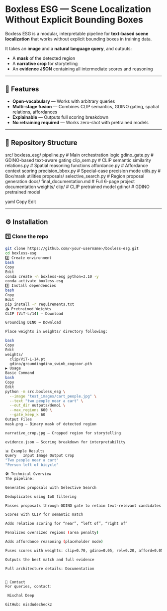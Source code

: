 # Boxless ESG — Scene Localization Without Explicit Bounding Boxes

Boxless ESG is a modular, interpretable pipeline for **text-based scene localization** that works without explicit bounding boxes in training data.

It takes an **image** and a **natural language query**, and outputs:
- A **mask** of the detected region
- A **narrative crop** for storytelling
- An **evidence JSON** containing all intermediate scores and reasoning

---

## 🚀 Features
- **Open-vocabulary** — Works with arbitrary queries
- **Multi-stage fusion** — Combines CLIP semantics, GDINO gating, spatial relations, affordances
- **Explainable** — Outputs full scoring breakdown
- **No retraining required** — Works zero-shot with pretrained models

---

## 📂 Repository Structure
src/
boxless_esg/
pipeline.py # Main orchestration logic
gdino_gate.py # GDINO-based text-aware gating
clip_sem.py # CLIP semantic similarity
relations.py # Spatial reasoning functions
affordance.py # Affordance context scoring
precision_bbox.py # Special-case precision mode
utils.py # Box/mask utilities
proposals/
selective_search.py # Region proposal generation
docs/
final_documentation.md # Full 6-page project documentation
weights/
clip/ # CLIP pretrained model
gdino/ # GDINO pretrained model

yaml
Copy
Edit

---

## ⚙️ Installation

### 1️⃣ Clone the repo
```bash
git clone https://github.com/<your-username>/boxless-esg.git
cd boxless-esg
2️⃣ Create environment
bash
Copy
Edit
conda create -n boxless-esg python=3.10 -y
conda activate boxless-esg
3️⃣ Install dependencies
bash
Copy
Edit
pip install -r requirements.txt
📥 Pretrained Weights
CLIP (ViT-L/14) — Download

Grounding DINO — Download

Place weights in weights/ directory following:

bash
Copy
Edit
weights/
  clip/ViT-L-14.pt
  gdino/groundingdino_swinb_cogcoor.pth
▶️ Usage
Basic Command
bash
Copy
Edit
python -m src.boxless_esg \
  --image "test_images/cart_people.jpg" \
  --text "two people near a cart" \
  --out_dir outputs/demo1 \
  --max_regions 600 \
  --gate_keep_k 60
Output Files
mask.png – Binary mask of detected region

narrative_crop.jpg – Cropped region for storytelling

evidence.json – Scoring breakdown for interpretability

📊 Example Results
Query	Input Image	Output Crop
"Two people near a cart"	
"Person left of bicycle"	

🛠 Technical Overview
The pipeline:

Generates proposals with Selective Search

Deduplicates using IoU filtering

Passes proposals through GDINO gate to retain text-relevant candidates

Scores with CLIP for semantic match

Adds relation scoring for “near”, “left of”, “right of”

Penalizes oversized regions (area penalty)

Adds affordance reasoning (placeholder mode)

Fuses scores with weights: clip=0.70, gdino=0.05, rel=0.20, afford=0.05

Outputs the best match and full evidence

Full architecture details: Documentation


📧 Contact
For queries, contact:

 Nischal Deep

GitHub: nisdudecheckz
